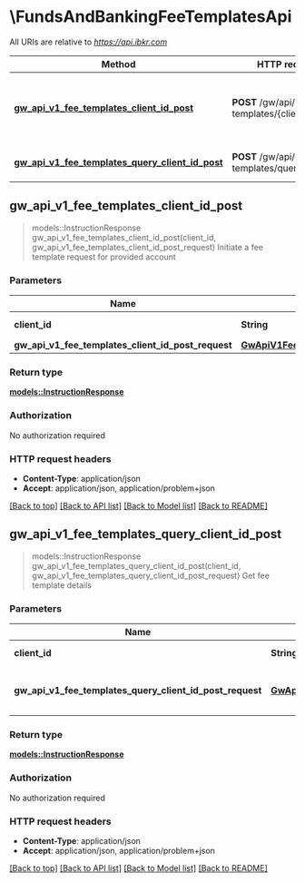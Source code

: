 # \FundsAndBankingFeeTemplatesApi

All URIs are relative to *https://api.ibkr.com*

Method | HTTP request | Description
------------- | ------------- | -------------
[**gw_api_v1_fee_templates_client_id_post**](FundsAndBankingFeeTemplatesApi.md#gw_api_v1_fee_templates_client_id_post) | **POST** /gw/api/v1/fee-templates/{clientId} | Initiate a fee template request for provided account
[**gw_api_v1_fee_templates_query_client_id_post**](FundsAndBankingFeeTemplatesApi.md#gw_api_v1_fee_templates_query_client_id_post) | **POST** /gw/api/v1/fee-templates/query/{clientId} | Get fee template details



## gw_api_v1_fee_templates_client_id_post

> models::InstructionResponse gw_api_v1_fee_templates_client_id_post(client_id, gw_api_v1_fee_templates_client_id_post_request)
Initiate a fee template request for provided account

### Parameters


Name | Type | Description  | Required | Notes
------------- | ------------- | ------------- | ------------- | -------------
**client_id** | **String** | The client's clientId | [required] |
**gw_api_v1_fee_templates_client_id_post_request** | [**GwApiV1FeeTemplatesClientIdPostRequest**](GwApiV1FeeTemplatesClientIdPostRequest.md) |  | [required] |

### Return type

[**models::InstructionResponse**](InstructionResponse.md)

### Authorization

No authorization required

### HTTP request headers

- **Content-Type**: application/json
- **Accept**: application/json, application/problem+json

[[Back to top]](#) [[Back to API list]](../README.md#documentation-for-api-endpoints) [[Back to Model list]](../README.md#documentation-for-models) [[Back to README]](../README.md)


## gw_api_v1_fee_templates_query_client_id_post

> models::InstructionResponse gw_api_v1_fee_templates_query_client_id_post(client_id, gw_api_v1_fee_templates_query_client_id_post_request)
Get fee template details

### Parameters


Name | Type | Description  | Required | Notes
------------- | ------------- | ------------- | ------------- | -------------
**client_id** | **String** | The client's clientId | [required] |
**gw_api_v1_fee_templates_query_client_id_post_request** | [**GwApiV1FeeTemplatesQueryClientIdPostRequest**](GwApiV1FeeTemplatesQueryClientIdPostRequest.md) | Create fee template request body | [required] |

### Return type

[**models::InstructionResponse**](InstructionResponse.md)

### Authorization

No authorization required

### HTTP request headers

- **Content-Type**: application/json
- **Accept**: application/json, application/problem+json

[[Back to top]](#) [[Back to API list]](../README.md#documentation-for-api-endpoints) [[Back to Model list]](../README.md#documentation-for-models) [[Back to README]](../README.md)

